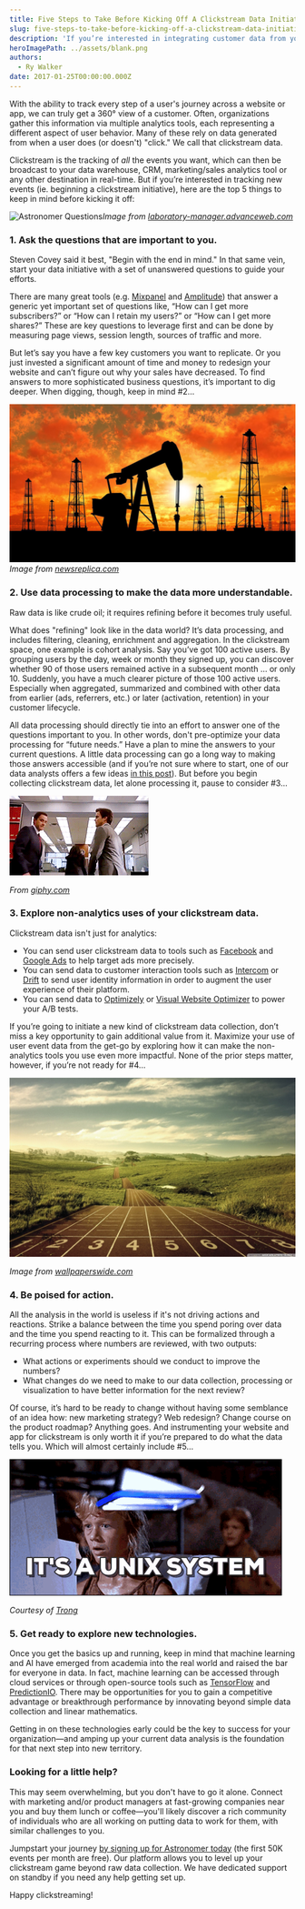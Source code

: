 ```yaml
---
title: Five Steps to Take Before Kicking Off A Clickstream Data Initiative
slug: five-steps-to-take-before-kicking-off-a-clickstream-data-initiative
description: 'If you’re interested in integrating customer data from your website or app, here are the top 5 things to keep in mind before kicking that off.'
heroImagePath: ../assets/blank.png
authors:
  - Ry Walker
date: 2017-01-25T00:00:00.000Z
---
```


With the ability to track every step of a user's journey&nbsp;across a website or app,&nbsp;we can truly get a 360° view&nbsp;of a&nbsp;customer. Often, organizations gather this information via multiple analytics tools, each representing a different aspect of user behavior. Many of these rely on data generated from when a user does (or doesn't) "click." We call that&nbsp;clickstream data.

Clickstream is the&nbsp;tracking of&nbsp;_all_ the events you want, which can then be broadcast to your data warehouse, CRM, marketing/sales analytics tool or any other destination in real-time.&nbsp;But if you’re interested in tracking new events (ie. beginning&nbsp;a clickstream initiative), here are the top 5 things to keep in mind before kicking it off:

![Astronomer Questions](../assets/questions.jpeg "Astronomer Questions")_Image from [laboratory-manager.advanceweb.com](https://laboratory-manager.advanceweb.com/7-questions-every-phlebotomist-must-answer-correctly/)_

### 1. Ask the questions that are important to you.

Steven Covey said it best, "Begin with the end in mind." In that same vein, start your data initiative with a set of unanswered questions to guide your efforts.

There are many great tools (e.g. [Mixpanel](https://mixpanel.com/) and [Amplitude](https://amplitude.com/)) that answer a generic yet important set of questions like, “How can I get more subscribers?” or “How can I retain my users?” or “How can I get more shares?” These are key questions to leverage first and can be done by measuring page views, session length, sources of traffic and more.

But let’s say you have a few key customers you want to replicate. Or you just invested a significant amount of time and money to redesign your website and can’t figure out why your sales have decreased. To find answers to more sophisticated business questions, it’s important to dig deeper. When digging, though, keep in mind #2…

![Astronomer Crude Oil](../assets/crude-oil.jpg "Astronomer Crude Oil")_Image from [newsreplica.com](https://newsrepublica.com/opec-announced-fall-crude-oil-prices/)_

### 2. Use data processing to make the data more understandable.
Raw data is like crude oil; it requires refining before it becomes truly useful.  
  
What does "refining" look like in the data world? It’s data processing, and includes filtering, cleaning, enrichment and aggregation. In the clickstream space, one example is cohort analysis. Say you’ve got 100 active users. By grouping users by the day, week or month they signed up, you can discover whether 90 of those users remained active in a subsequent month … or only 10. Suddenly, you have a much clearer picture of those 100 active users. Especially when aggregated, summarized and combined with other data from earlier (ads, referrers, etc.) or later (activation, retention) in your customer lifecycle.  
  
All data processing should directly tie into an effort to answer one of the questions important to you. In other words, don't pre-optimize your data processing for “future needs.” Have a plan to mine the answers to your current questions. A little data processing can go a long way to making those answers accessible (and if you’re not sure where to start, one of our data analysts offers a few ideas [in this post](https://www.astronomer.io/blog/approach-the-next-data-initiative-like-a-data-analyst)). But before you begin collecting clickstream data, let alone processing it, pause to consider #3...  
  
 ![Astronomer - Explore non-analytics uses of Clickstream](../assets/giphy-1.gif "Astronomer - Explore non-analytics uses of Clickstream")

_From [giphy.com](https://giphy.com/)_

### 3. Explore non-analytics uses of your clickstream data.
Clickstream data isn't just for analytics:  
  

- You can send user clickstream data to tools such as [Facebook](https://www.facebook.com/business/products/ads) and [Google Ads](https://www.google.com/intl/en/ads/) to help target ads more precisely.
- You can send data to customer interaction tools such as [Intercom](https://www.intercom.com/) or [Drift](https://www.drift.com/) to send user identity information in order to augment the user experience of their platform.
- You can send data to [Optimizely](https://www.optimizely.com/) or [Visual Website Optimizer](https://vwo.com/) to power your A/B tests.

If you’re going to initiate a new kind of clickstream data collection, don’t miss a key opportunity to gain additional value from it. Maximize your use of user event data from the get-go by exploring how it can make the non-analytics tools you use even more impactful. None of the prior steps matter, however, if you’re not ready for #4...

 ![Astronomer - Be Poised for Action](../assets/ready_to_run-wallpaper-1280x800.jpg "Astronomer - Be Poised for Action")

_Image from [wallpaperswide.com](https://wallpaperswide.com/ready_to_run-wallpapers.html)_

### 4. Be poised for action.

All the analysis in the world is useless if it's not driving actions and reactions. Strike a balance between the time you spend poring over data and the time you spend reacting to it. This can be formalized through a recurring process where numbers are reviewed, with two outputs:

- What actions or experiments should we conduct to improve the numbers?
- What changes do we need to make to our data collection, processing or visualization to have better information for the next review?

Of course, it’s hard to be ready to change without having some semblance of an idea how: new marketing strategy? Web redesign? Change course on the product roadmap? Anything goes. And instrumenting your website and app for clickstream is only worth it if you’re prepared to do what the data tells you. Which will almost certainly include #5...

 ![Astronomer New Technologies](../assets/unix.gif "Astronomer New Technologies")

_Courtesy of [Trong](https://www.linkedin.com/in/trong-le-85b8b257)_

### 5. Get ready to explore new technologies.

Once you get the basics up and running, keep in mind that machine learning and AI have emerged from academia into the real world and raised the bar for everyone in data. In fact, machine learning can be accessed through cloud services or through open-source tools such as [TensorFlow](https://www.tensorflow.org/) and [PredictionIO](https://predictionio.incubator.apache.org/start/). There may be opportunities for you to gain a competitive advantage or breakthrough performance by innovating beyond simple data collection and linear mathematics.  
  
Getting in on these technologies early could be the key to success for your organization—and amping up your current data analysis is the foundation for that next step into new territory.

### Looking for a little help?

This may seem overwhelming, but you don't have to go it alone. Connect with marketing and/or product managers at fast-growing companies near you and buy them lunch or coffee—you'll likely discover a rich community of individuals who are all working on putting data to work for them, with similar challenges to you.  
  
Jumpstart your journey [by signing up for Astronomer today](http://app.astronomer.io/) (the first 50K events per month are free). Our platform allows you to level up your clickstream game beyond raw data collection. We have dedicated support on standby if you need any help getting set up.   
  
Happy clickstreaming!

